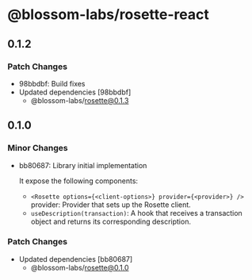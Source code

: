 # @blossom-labs/rosette-react

## 0.1.2

### Patch Changes

- 98bbdbf: Build fixes
- Updated dependencies [98bbdbf]
  - @blossom-labs/rosette@0.1.3

## 0.1.0

### Minor Changes

- bb80687: Library initial implementation

  It expose the following components:

  - `<Rosette options={<client-options>} provider={<provider>} />` provider: Provider that sets up the Rosette client.
  - `useDescription(transaction)`: A hook that receives a transaction object and returns its corresponding description.

### Patch Changes

- Updated dependencies [bb80687]
  - @blossom-labs/rosette@0.1.0
